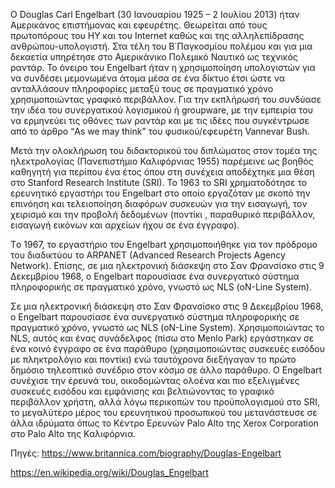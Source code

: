 Ο Douglas Carl Engelbart (30 Ιανουαρίου 1925 – 2 Ιουλίου 2013) ήταν Αμερικάνος επιστήμονας και εφευρέτης. Θεωρείται από τους πρωτοπόρους του ΗΥ και του Internet καθώς και της αλληλεπίδρασης ανθρώπου-υπολογιστή. Στα τέλη του Β΄Παγκοσμίου πολέμου και για μια δεκαετία υπηρέτησε στο Αμερικάνικο Πολεμικό Ναυτικό ως τεχνικός ραντάρ. Το όνειρο του Engelbart ήταν η χρησιμοποίηση υπολογιστών για να συνδέσει μεμονωμένα άτομα μέσα σε ένα δίκτυο έτσι ώστε να ανταλλάσουν πληροφορίες μεταξύ τους σε πραγματικό χρόνο χρησιμοποιώντας γραφικό περιβάλλον. Για την εκπλήρωσή του συνδύασε την ιδέα του συνεργατικού λογισμικού ή groupware, με την εμπειρία του να ερμηνεύει τις οθόνες των ραντάρ και με τις ιδέες που συγκέντρωσε από το άρθρο “As we may think” του φυσικού/εφευρέτη Vannevar Bush.

Μετά την ολοκλήρωση του διδακτορικού του διπλώματος στον τομέα της ηλεκτρολογίας (Πανεπιστήμιο Καλιφόρνιας 1955) παρέμεινε ως βοηθός καθηγητή για περίπου ένα έτος όπου στη συνέχεια αποδέχτηκε μια θέση στο Stanford Research Institute (SRI). Το 1963 το SRI χρηματοδότησε το ερευνητικό εργαστήρι του Engelbart στο οποίο εργαζόταν με σκοπό την επινόηση και τελειοποίηση διαφόρων συσκευών για την εισαγωγή, τον χειρισμό και την προβολή δεδομένων (ποντίκι , παραθυρικό περιβάλλον, εισαγωγή εικόνων και αρχείων ήχου σε ένα έγγραφο).

Tο 1967, το εργαστήριο του Engelbart χρησιμοποιήθηκε για τον πρόδρομο του διαδικτύου το ARPANET (Advanced Research Projects Agency Network). Επίσης, σε μια ηλεκτρονική διάσκεψη στο Σαν Φρανσίσκο στις 9 Δεκεμβρίου 1968, ο Engelbart παρουσίασε ένα συνεργατικό σύστημα πληροφορικής σε πραγματικό χρόνο, γνωστό ως NLS (oN-Line System). 



Σε μια ηλεκτρονική διάσκεψη στο Σαν Φρανσίσκο στις 9 Δεκεμβρίου 1968, ο Engelbart παρουσίασε ένα συνεργατικό σύστημα πληροφορικής σε πραγματικό χρόνο, γνωστό ως NLS (oN-Line System). Χρησιμοποιώντας το NLS, αυτός και ένας συνάδελφος (πίσω στο Menlo Park) εργάστηκαν σε ένα κοινό έγγραφο σε ένα παράθυρο (χρησιμοποιώντας συσκευές εισόδου με πληκτρολόγιο και ποντίκι) ενώ ταυτόχρονα διεξήγαγαν το πρώτο δημόσιο τηλεοπτικό συνέδριο στον κόσμο σε άλλο παράθυρο. Ο Engelbart συνέχισε την έρευνά του, οικοδομώντας ολοένα και πιο εξελιγμένες συσκευές εισόδου και εμφάνισης και βελτιώνοντας το γραφικό περιβάλλον χρήστη, αλλά λόγω περικοπών του προϋπολογισμού στο SRI, το μεγαλύτερο μέρος του ερευνητικού προσωπικού του μετανάστευσε σε άλλα ιδρύματα όπως το Κέντρο Ερευνών Palo Alto της Xerox Corporation στο Palo Alto της Καλιφόρνια.



Πηγές: https://www.britannica.com/biography/Douglas-Engelbart 

https://en.wikipedia.org/wiki/Douglas_Engelbart

